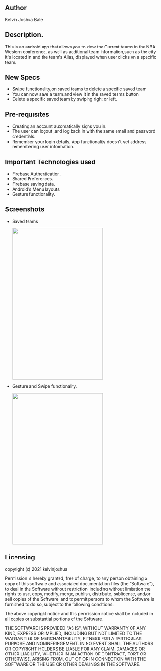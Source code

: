## Author
Kelvin Joshua Bale

## Description.
This is an android app that allows you to view the Current teams in the NBA Western conference,
as well as additional team information,such as the city it's located in and the team's Alias, displayed when user clicks on a specific team.

## New Specs
* Swipe functionality,on saved teams to delete a specific saved team
* You can now save a  team,and view it in the saved teams button
* Delete a specific saved team by swiping right or left.

## Pre-requisites
* Creating an account automatically signs you in.
* The user can logout ,and log back in with the same email and password credentials.
* Remember your login details, App functionality doesn't yet address remembering user information.



## Important Technologies used
* Firebase Authentication.
* Shared Preferences.
* Firebase saving  data.
* Android's Menu layouts.
* Gesture functionality.

## Screenshots
* Saved teams
  
  <img src="https://user-images.githubusercontent.com/60692205/114698345-ae63e600-9d27-11eb-8ee1-6e3317356d2f.jpg" width="300" height="500"> 
 
 
* Gesture and Swipe functionality.

  <img src="https://user-images.githubusercontent.com/60692205/114698352-b0c64000-9d27-11eb-8b69-e4b5358c0733.jpg" width="300" height="500">
  
  
## Licensing
copyright (c) 2021 kelvinjoshua

Permission is hereby granted, free of charge, to any person obtaining a copy of this software and associated documentation files (the "Software"), to deal in the Software without restriction, including without limitation the rights to use, copy, modify, merge, publish, distribute, sublicense, and/or sell copies of the Software, and to permit persons to whom the Software is furnished to do so, subject to the following conditions:

The above copyright notice and this permission notice shall be included in all copies or substantial portions of the Software.

THE SOFTWARE IS PROVIDED "AS IS", WITHOUT WARRANTY OF ANY KIND, EXPRESS OR IMPLIED, INCLUDING BUT NOT LIMITED TO THE WARRANTIES OF MERCHANTABILITY, FITNESS FOR A PARTICULAR PURPOSE AND NONINFRINGEMENT. IN NO EVENT SHALL THE AUTHORS OR COPYRIGHT HOLDERS BE LIABLE FOR ANY CLAIM, DAMAGES OR OTHER LIABILITY, WHETHER IN AN ACTION OF CONTRACT, TORT OR OTHERWISE, ARISING FROM, OUT OF OR IN CONNECTION WITH THE SOFTWARE OR THE USE OR OTHER DEALINGS IN THE SOFTWARE.
